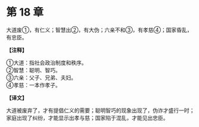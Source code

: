 # 第 18 章

大道废①，有仁义；智慧出②，有大伪；六亲不和③，有孝慈④；国家昏乱，有忠臣。

**【注释】**

①大道：指社会政治制度和秩序。    
②智慧：聪明、智巧。    
③六亲：父子、兄弟、夫妇。    
④孝慈：一本作孝子。

**【译文】**

大道被废弃了，才有提倡仁义的需要；聪明智巧的现象出现了，伪诈才盛行一时；家庭出现了纠纷，才能显示出孝与慈；国家陷于混乱，才能见出忠臣。

